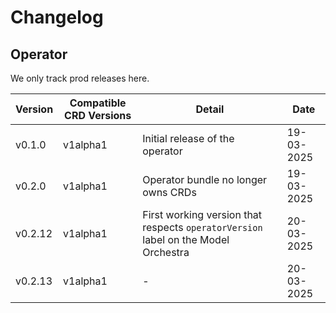 # Changelog

## Operator

We only track prod releases here.

| Version | Compatible CRD Versions | Detail | Date |
| --- | --- | --- | --- |
| v0.1.0 | v1alpha1 | Initial release of the operator | 19-03-2025 |
| v0.2.0 | v1alpha1 | Operator bundle no longer owns CRDs | 19-03-2025 |
| v0.2.12 | v1alpha1 | First working version that respects `operatorVersion` label on the Model Orchestra | 20-03-2025 |
| v0.2.13 | v1alpha1 | - | 20-03-2025 |